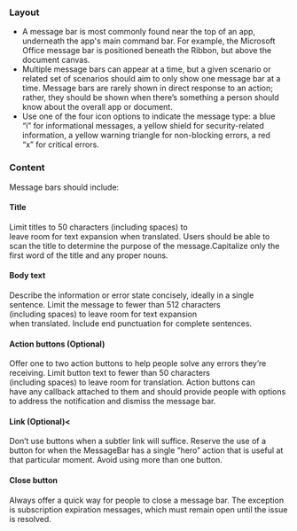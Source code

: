 ### Layout

- A message bar is most commonly found near the top of an app, underneath the app's main command bar. For example, the Microsoft Office message bar is positioned beneath the Ribbon, but above the document canvas.
- Multiple message bars can appear at a time, but a given scenario or related set of scenarios should aim to only show one message bar at a time. Message bars are rarely shown in direct response to an action; rather, they should be shown when there’s something a person should know about the overall app or document.
- Use one of the four icon options to indicate the message type: a blue “i” for informational messages, a yellow shield for security-related information, a yellow warning triangle for non-blocking errors, a red “x” for critical errors.

### Content

Message bars should include:

#### Title

Limit titles to 50 characters (including spaces) to leave room for text expansion when translated. Users should be able to scan the title to determine the purpose of the message.Capitalize only the first word of the title and any proper nouns.

#### Body text

Describe the information or error state concisely, ideally in a single sentence. Limit the message to fewer than 512 characters (including spaces) to leave room for text expansion when translated. Include end punctuation for complete sentences.

#### Action buttons (Optional)

Offer one to two action buttons to help people solve any errors they’re receiving. Limit button text to fewer than 50 characters (including spaces) to leave room for translation. Action buttons can have any callback attached to them and should provide people with options to address the notification and dismiss the message bar.

#### Link (Optional)<

Don’t use buttons when a subtler link will suffice. Reserve the use of a button for when the MessageBar has a single ”hero” action that is useful at that particular moment. Avoid using more than one button.

#### Close button

Always offer a quick way for people to close a message bar. The exception is subscription expiration messages, which must remain open until the issue is resolved.
